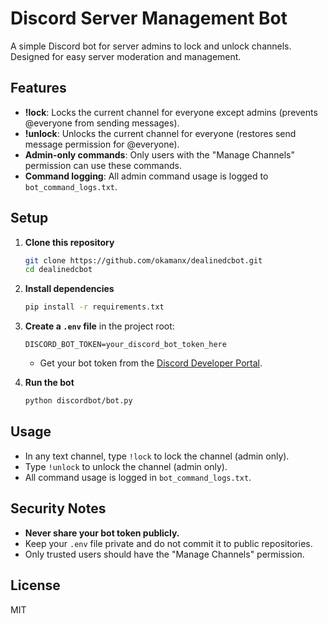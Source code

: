 # Discord Server Management Bot

A simple Discord bot for server admins to lock and unlock channels. Designed for easy server moderation and management.

## Features
- **!lock**: Locks the current channel for everyone except admins (prevents @everyone from sending messages).
- **!unlock**: Unlocks the current channel for everyone (restores send message permission for @everyone).
- **Admin-only commands**: Only users with the "Manage Channels" permission can use these commands.
- **Command logging**: All admin command usage is logged to `bot_command_logs.txt`.

## Setup

1. **Clone this repository**
   ```sh
   git clone https://github.com/okamanx/dealinedcbot.git
   cd dealinedcbot
   ```

2. **Install dependencies**
   ```sh
   pip install -r requirements.txt
   ```

3. **Create a `.env` file** in the project root:
   ```env
   DISCORD_BOT_TOKEN=your_discord_bot_token_here
   ```
   - Get your bot token from the [Discord Developer Portal](https://discord.com/developers/applications).

4. **Run the bot**
   ```sh
   python discordbot/bot.py
   ```

## Usage
- In any text channel, type `!lock` to lock the channel (admin only).
- Type `!unlock` to unlock the channel (admin only).
- All command usage is logged in `bot_command_logs.txt`.

## Security Notes
- **Never share your bot token publicly.**
- Keep your `.env` file private and do not commit it to public repositories.
- Only trusted users should have the "Manage Channels" permission.

## License
MIT

